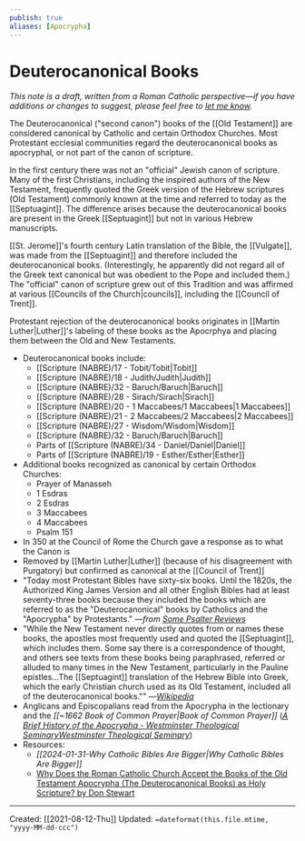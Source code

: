 ```yaml
---
publish: true
aliases: [Apocrypha]
---
```

# Deuterocanonical Books
<em>This note is a draft, written from a Roman Catholic perspective—if you have additions or changes to suggest, please feel free to <a href="mailto:m.kudija@proton.me">let me know</a>.</em>

The Deuterocanonical ("second canon") books of the [[Old Testament]] are considered canonical by Catholic and certain Orthodox Churches. Most Protestant ecclesial communities regard the deuterocanonical books as apocryphal, or not part of the canon of scripture.

In the first century there was not an "official" Jewish canon of scripture. Many of the first Christians, including the inspired authors of the New Testament, frequently quoted the Greek version of the Hebrew scriptures (Old Testament) commonly known at the time and referred to today as the [[Septuagint]]. The difference arises because the deuterocanonical books are present in the Greek [[Septuagint]] but not in various Hebrew manuscripts. 

[[St. Jerome]]'s fourth century Latin translation of the Bible, the [[Vulgate]], was made from the [[Septuagint]] and therefore included the deuterocanonical books. (Interestingly, he apparently did not regard all of the Greek text canonical but was obedient to the Pope and included them.)  The "official" canon of scripture grew out of this Tradition and was affirmed at various [[Councils of the Church|councils]], including the [[Council of Trent]].

Protestant rejection of the deuterocanonical books originates in [[Martin Luther|Luther]]'s labeling of these books as the Apocrphya and placing them between the Old and New Testaments.

- Deuterocanonical books include:
	- [[Scripture (NABRE)/17 - Tobit/Tobit|Tobit]]
	- [[Scripture (NABRE)/18 - Judith/Judith|Judith]]
	- [[Scripture (NABRE)/32 - Baruch/Baruch|Baruch]]
	- [[Scripture (NABRE)/28 - Sirach/Sirach|Sirach]]
	- [[Scripture (NABRE)/20 - 1 Maccabees/1 Maccabees|1 Maccabees]]
	- [[Scripture (NABRE)/21 - 2 Maccabees/2 Maccabees|2 Maccabees]]
	- [[Scripture (NABRE)/27 - Wisdom/Wisdom|Wisdom]]
	- [[Scripture (NABRE)/32 - Baruch/Baruch|Baruch]]
	- Parts of [[Scripture (NABRE)/34 - Daniel/Daniel|Daniel]]
	- Parts of [[Scripture (NABRE)/19 - Esther/Esther|Esther]]
- Additional books recognized as canonical by certain Orthodox Churches:
	- Prayer of Manasseh
	- 1 Esdras
	- 2 Esdras
	- 3 Maccabees
	- 4 Maccabees
	- Psalm 151
- In 350 at the Council of Rome the Church gave a response as to what the Canon is
- Removed by [[Martin Luther|Luther]] (because of his disagreement with Purgatory) but confirmed as canonical at the [[Council of Trent]]
- "Today most Protestant Bibles have sixty-six books. Until the 1820s, the Authorized King James Version and all other English Bibles had at least seventy-three books because they included the books which are referred to as the "Deuterocanonical" books by Catholics and the "Apocrypha" by Protestants." *—from [Some Psalter Reviews](http://stutler.cc/russ/psalter_reviews.html)*
- "While the New Testament never directly quotes from or names these books, the apostles most frequently used and quoted the [[Septuagint]], which includes them. Some say there is a correspondence of thought, and others see texts from these books being paraphrased, referred or alluded to many times in the New Testament, particularly in the Pauline epistles...The [[Septuagint]] translation of the Hebrew Bible into Greek, which the early Christian church used as its Old Testament, included all of the deuterocanonical books."" —*[Wikipedia](https://en.wikipedia.org/wiki/Deuterocanonical_books)*
- Anglicans and Episcopalians read from the Apocrypha in the lectionary and the *[[~1662 Book of Common Prayer|Book of Common Prayer]]* (*[A Brief History of the Apocrypha - Westminster Theological SeminaryWestminster Theological Seminary](https://faculty.wts.edu/posts/a-brief-history-of-the-apocrypha/)*)
- Resources: 
	- *[[2024-01-31-Why Catholic Bibles Are Bigger|Why Catholic Bibles Are Bigger]]*
	- [Why Does the Roman Catholic Church Accept the Books of the Old Testament Apocrypha (The Deuterocanonical Books) as Holy Scripture? by Don Stewart](https://www.blueletterbible.org/Comm/stewart_don/faq/books-missing-from-old-testament/question4-catholic-church-apocrypha.cfm)

---
Created: [[2021-08-12-Thu]]
Updated: `=dateformat(this.file.mtime, "yyyy-MM-dd-ccc")`
